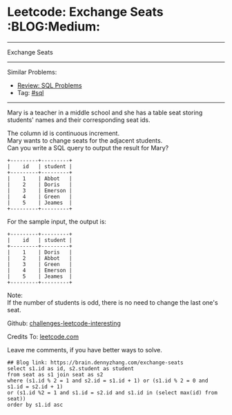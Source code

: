 # Leetcode: Exchange Seats     :BLOG:Medium:


---

Exchange Seats  

---

Similar Problems:  
-   [Review: SQL Problems](https://brain.dennyzhang.com/review-sql)
-   Tag: [#sql](https://brain.dennyzhang.com/tag/sql)

---

Mary is a teacher in a middle school and she has a table seat storing students' names and their corresponding seat ids.  

The column id is continuous increment.  
Mary wants to change seats for the adjacent students.  
Can you write a SQL query to output the result for Mary?  

    +---------+---------+
    |    id   | student |
    +---------+---------+
    |    1    | Abbot   |
    |    2    | Doris   |
    |    3    | Emerson |
    |    4    | Green   |
    |    5    | Jeames  |
    +---------+---------+

For the sample input, the output is:  

    +---------+---------+
    |    id   | student |
    +---------+---------+
    |    1    | Doris   |
    |    2    | Abbot   |
    |    3    | Green   |
    |    4    | Emerson |
    |    5    | Jeames  |
    +---------+---------+

Note:  
If the number of students is odd, there is no need to change the last one's seat.  

Github: [challenges-leetcode-interesting](https://github.com/DennyZhang/challenges-leetcode-interesting/tree/master/exchange-seats)  

Credits To: [leetcode.com](https://leetcode.com/problems/exchange-seats/description/)  

Leave me comments, if you have better ways to solve.  

    ## Blog link: https://brain.dennyzhang.com/exchange-seats
    select s1.id as id, s2.student as student
    from seat as s1 join seat as s2
    where (s1.id % 2 = 1 and s2.id = s1.id + 1) or (s1.id % 2 = 0 and s1.id = s2.id + 1)
    or (s1.id %2 = 1 and s1.id = s2.id and s1.id in (select max(id) from seat))
    order by s1.id asc
